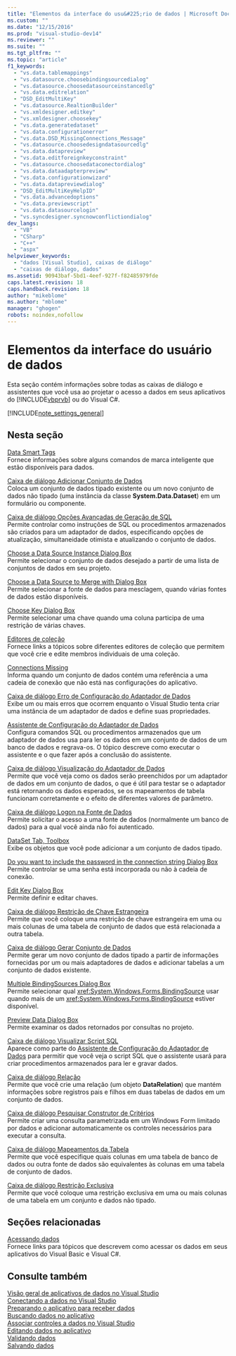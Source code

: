 ```yaml
---
title: "Elementos da interface do usu&#225;rio de dados | Microsoft Docs"
ms.custom: ""
ms.date: "12/15/2016"
ms.prod: "visual-studio-dev14"
ms.reviewer: ""
ms.suite: ""
ms.tgt_pltfrm: ""
ms.topic: "article"
f1_keywords: 
  - "vs.data.tablemappings"
  - "vs.datasource.choosebindingsourcedialog"
  - "vs.datasource.choosedatasourceinstancedlg"
  - "vs.data.editrelation"
  - "DSD_EditMultiKey"
  - "vs.datasource.RealtionBuilder"
  - "vs.xmldesigner.editkey"
  - "vs.xmldesigner.choosekey"
  - "vs.data.generatedataset"
  - "vs.data.configurationerror"
  - "vs.data.DSD_MissingConnections_Message"
  - "vs.datasource.choosedesigndatasourcedlg"
  - "vs.data.datapreview"
  - "vs.data.editforeignkeyconstraint"
  - "vs.datasource.choosedataconectordialog"
  - "vs.data.dataadapterpreview"
  - "vs.data.configurationwizard"
  - "vs.data.datapreviewdialog"
  - "DSD_EditMultiKeyHelpID"
  - "vs.data.advancedoptions"
  - "vs.data.previewscript"
  - "vs.data.datasourcelogin"
  - "vs.syncdesigner.syncnowconflictiondialog"
dev_langs: 
  - "VB"
  - "CSharp"
  - "C++"
  - "aspx"
helpviewer_keywords: 
  - "dados [Visual Studio], caixas de diálogo"
  - "caixas de diálogo, dados"
ms.assetid: 90943baf-5bd1-4eef-927f-f82485979fde
caps.latest.revision: 18
caps.handback.revision: 18
author: "mikeblome"
ms.author: "mblome"
manager: "ghogen"
robots: noindex,nofollow
---
```

# Elementos da interface do usu&#225;rio de dados
Esta seção contém informações sobre todas as caixas de diálogo e assistentes que você usa ao projetar o acesso a dados em seus aplicativos do [!INCLUDE[vbprvb](../code-quality/includes/vbprvb_md.md)] ou do Visual C\#.  
  
 [!INCLUDE[note_settings_general](../data-tools/includes/note_settings_general_md.md)]  
  
## Nesta seção  
 [Data Smart Tags](http://msdn.microsoft.com/pt-br/1e0a848f-c57b-47ab-b884-eaaa40726f43)  
 Fornece informações sobre alguns comandos de marca inteligente que estão disponíveis para dados.  
  
 [Caixa de diálogo Adicionar Conjunto de Dados](http://msdn.microsoft.com/pt-br/0e03c0ff-212b-4bfa-ac51-3c2adb71ead0)  
 Coloca um conjunto de dados tipado existente ou um novo conjunto de dados não tipado \(uma instância da classe **System.Data.Dataset**\) em um formulário ou componente.  
  
 [Caixa de diálogo Opções Avançadas de Geração de SQL](http://msdn.microsoft.com/pt-br/41420450-1ff4-4a1a-b85b-6f6901538fef)  
 Permite controlar como instruções de SQL ou procedimentos armazenados são criados para um adaptador de dados, especificando opções de atualização, simultaneidade otimista e atualizando o conjunto de dados.  
  
 [Choose a Data Source Instance Dialog Box](http://msdn.microsoft.com/pt-br/51c47f06-fdc5-453e-9178-0a5a2c5c9f34)  
 Permite selecionar o conjunto de dados desejado a partir de uma lista de conjuntos de dados em seu projeto.  
  
 [Choose a Data Source to Merge with Dialog Box](http://msdn.microsoft.com/pt-br/accafff7-f6bd-481c-a121-fe8a76cd681d)  
 Permite selecionar a fonte de dados para mesclagem, quando várias fontes de dados estão disponíveis.  
  
 [Choose Key Dialog Box](http://msdn.microsoft.com/pt-br/4ddbfbb7-a80a-412a-b80d-291d86376ca3)  
 Permite selecionar uma chave quando uma coluna participa de uma restrição de várias chaves.  
  
 [Editores de coleção](../Topic/Collection%20Editors.md)  
 Fornece links a tópicos sobre diferentes editores de coleção que permitem que você crie e edite membros individuais de uma coleção.  
  
 [Connections Missing](http://msdn.microsoft.com/pt-br/bb9b2e12-7f76-4ee5-acbb-5d20116ee044)  
 Informa quando um conjunto de dados contém uma referência a uma cadeia de conexão que não está nas configurações do aplicativo.  
  
 [Caixa de diálogo Erro de Configuração do Adaptador de Dados](http://msdn.microsoft.com/pt-br/9ce65cd2-0c7d-4f51-8685-d68be5f3009b)  
 Exibe um ou mais erros que ocorrem enquanto o Visual Studio tenta criar uma instância de um adaptador de dados e define suas propriedades.  
  
 [Assistente de Configuração do Adaptador de Dados](http://msdn.microsoft.com/pt-br/efff90cb-0e4c-4eb3-87dc-65dd9d418809)  
 Configura comandos SQL ou procedimentos armazenados que um adaptador de dados usa para ler os dados em um conjunto de dados de um banco de dados e regrava\-os.  O tópico descreve como executar o assistente e o que fazer após a conclusão do assistente.  
  
 [Caixa de diálogo Visualização do Adaptador de Dados](http://msdn.microsoft.com/pt-br/1f614cd3-4530-457e-84af-00ccbaea08cc)  
 Permite que você veja como os dados serão preenchidos por um adaptador de dados em um conjunto de dados, o que é útil para testar se o adaptador está retornando os dados esperados, se os mapeamentos de tabela funcionam corretamente e o efeito de diferentes valores de parâmetro.  
  
 [Caixa de diálogo Logon na Fonte de Dados](http://msdn.microsoft.com/pt-br/6f2d9a57-53c3-4841-bd37-a3643eb68d2e)  
 Permite solicitar o acesso a uma fonte de dados \(normalmente um banco de dados\) para a qual você ainda não foi autenticado.  
  
 [DataSet Tab, Toolbox](http://msdn.microsoft.com/pt-br/fa5f2d6f-924d-4262-ba1b-e9e7f90e7764)  
 Exibe os objetos que você pode adicionar a um conjunto de dados tipado.  
  
 [Do you want to include the password in the connection string Dialog Box](http://msdn.microsoft.com/pt-br/193696a7-5213-4396-8328-05ac2df6ee94)  
 Permite controlar se uma senha está incorporada ou não à cadeia de conexão.  
  
 [Edit Key Dialog Box](http://msdn.microsoft.com/pt-br/f5c80e39-3a42-4284-b222-6ca009fd9675)  
 Permite definir e editar chaves.  
  
 [Caixa de diálogo Restrição de Chave Estrangeira](http://msdn.microsoft.com/pt-br/45d15629-1f4d-40a7-8708-c9ddfebedc1e)  
 Permite que você coloque uma restrição de chave estrangeira em uma ou mais colunas de uma tabela de conjunto de dados que está relacionada a outra tabela.  
  
 [Caixa de diálogo Gerar Conjunto de Dados](http://msdn.microsoft.com/pt-br/c0efdbaf-13b1-4ee8-ade6-f8a784126cdc)  
 Permite gerar um novo conjunto de dados tipado a partir de informações fornecidas por um ou mais adaptadores de dados e adicionar tabelas a um conjunto de dados existente.  
  
 [Multiple BindingSources Dialog Box](http://msdn.microsoft.com/pt-br/db76f70c-4fb5-479d-9b64-a67158d48f97)  
 Permite selecionar qual <xref:System.Windows.Forms.BindingSource> usar quando mais de um <xref:System.Windows.Forms.BindingSource> estiver disponível.  
  
 [Preview Data Dialog Box](http://msdn.microsoft.com/pt-br/aa4f0d04-2695-4bb8-946d-54a97ae7287f)  
 Permite examinar os dados retornados por consultas no projeto.  
  
 [Caixa de diálogo Visualizar Script SQL](http://msdn.microsoft.com/pt-br/e9571e8b-821c-492d-9bc8-b44eba898bdd)  
 Aparece como parte do [Assistente de Configuração do Adaptador de Dados](http://msdn.microsoft.com/pt-br/efff90cb-0e4c-4eb3-87dc-65dd9d418809) para permitir que você veja o script SQL que o assistente usará para criar procedimentos armazenados para ler e gravar dados.  
  
 [Caixa de diálogo Relação](http://msdn.microsoft.com/pt-br/ab8f4b0e-af4c-4725-a550-e2b2ebe43a02)  
 Permite que você crie uma relação \(um objeto **DataRelation**\) que mantém informações sobre registros pais e filhos em duas tabelas de dados em um conjunto de dados.  
  
 [Caixa de diálogo Pesquisar Construtor de Critérios](../Topic/Search%20Criteria%20Builder%20Dialog%20Box.md)  
 Permite criar uma consulta parametrizada em um Windows Form limitado por dados e adicionar automaticamente os controles necessários para executar a consulta.  
  
 [Caixa de diálogo Mapeamentos da Tabela](http://msdn.microsoft.com/pt-br/fb4cec1e-f3c8-4773-b409-c2de15293fea)  
 Permite que você especifique quais colunas em uma tabela de banco de dados ou outra fonte de dados são equivalentes às colunas em uma tabela de conjunto de dados.  
  
 [Caixa de diálogo Restrição Exclusiva](http://msdn.microsoft.com/pt-br/e71a60d7-fae2-4bd0-a1e8-43aae351707d)  
 Permite que você coloque uma restrição exclusiva em uma ou mais colunas de uma tabela em um conjunto e dados não tipado.  
  
## Seções relacionadas  
 [Acessando dados](../data-tools/accessing-data-in-visual-studio.md)  
 Fornece links para tópicos que descrevem como acessar os dados em seus aplicativos do Visual Basic e Visual C\#.  
  
## Consulte também  
 [Visão geral de aplicativos de dados no Visual Studio](../data-tools/overview-of-data-applications-in-visual-studio.md)   
 [Conectando a dados no Visual Studio](../data-tools/connecting-to-data-in-visual-studio.md)   
 [Preparando o aplicativo para receber dados](../Topic/Preparing%20Your%20Application%20to%20Receive%20Data.md)   
 [Buscando dados no aplicativo](../data-tools/fetching-data-into-your-application.md)   
 [Associar controles a dados no Visual Studio](../data-tools/bind-controls-to-data-in-visual-studio.md)   
 [Editando dados no aplicativo](../data-tools/editing-data-in-your-application.md)   
 [Validando dados](../Topic/Validating%20Data.md)   
 [Salvando dados](../data-tools/saving-data.md)